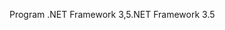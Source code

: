 <span data-ttu-id="e8f97-101">Program .NET Framework 3,5</span><span class="sxs-lookup"><span data-stu-id="e8f97-101">.NET Framework 3.5</span></span>